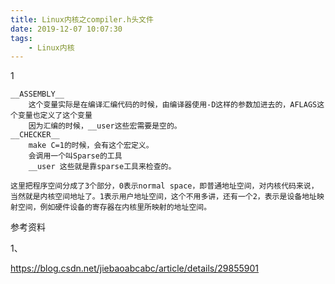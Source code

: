 ```yaml
---
title: Linux内核之compiler.h头文件
date: 2019-12-07 10:07:30
tags:
	- Linux内核
---
```


1

```
__ASSEMBLY__
	这个变量实际是在编译汇编代码的时候，由编译器使用-D这样的参数加进去的，AFLAGS这个变量也定义了这个变量
	因为汇编的时候，__user这些宏需要是空的。
__CHECKER__
	make C=1的时候，会有这个宏定义。
	会调用一个叫Sparse的工具
	__user 这些就是靠sparse工具来检查的。
	
这里把程序空间分成了3个部分，0表示normal space，即普通地址空间，对内核代码来说，当然就是内核空间地址了。1表示用户地址空间，这个不用多讲，还有一个2，表示是设备地址映射空间，例如硬件设备的寄存器在内核里所映射的地址空间。
```



参考资料

1、

https://blog.csdn.net/jiebaoabcabc/article/details/29855901